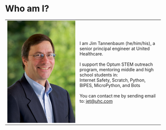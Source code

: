 # Who am I?

| | |
| :--- | --- |
| ![jet](./img/Jet.jpg) | I am Jim Tannenbaum (he/him/his), a senior principal engineer at United Healthcare.  <br><br> I support the Optum STEM outreach program, mentoring middle and high school students in: <br> Internet Safety, Scratch, Python, BIPES, MicroPython, and Bots <br><br> You can contact me by sending email to: <a href="mailto:jet@uhc.com">jet@uhc.com</a> |
